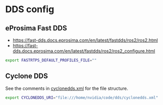 # DDS config


## eProsima Fast DDS

* https://fast-dds.docs.eprosima.com/en/latest/fastdds/ros2/ros2.html
* https://fast-dds.docs.eprosima.com/en/latest/fastdds/ros2/ros2_configure.html

```bash
export FASTRTPS_DEFAULT_PROFILES_FILE=""
```


## Cyclone DDS

See the comments in [cyclonedds.xml](./cyclonedds.xml) for the file structure.

```bash
export CYCLONEDDS_URI="file:///home/nvidia/code/dds/cyclonedds.xml"
```
